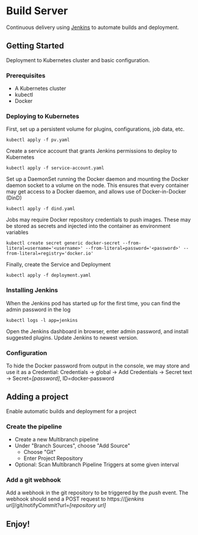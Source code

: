 # Build Server

Continuous delivery using [Jenkins](https://jenkins.io/) to automate builds and deployment.

## Getting Started

Deployment to Kubernetes cluster and basic configuration.

### Prerequisites

* A Kubernetes cluster
* kubectl
* Docker

### Deploying to Kubernetes

First, set up a persistent volume for plugins, configurations, job data, etc.
```
kubectl apply -f pv.yaml
```

Create a service account that grants Jenkins permissions to deploy to Kubernetes
```
kubectl apply -f service-account.yaml
```

Set up a DaemonSet running the Docker daemon and mounting the Docker daemon socket to a volume on the node. This ensures that every container may get access to a Docker daemon, and allows use of Docker-in-Docker (DinD)
```
kubectl apply -f dind.yaml
```

Jobs may require Docker repository credentials to push images. These may be stored as secrets and injected into the container as environment variables
```
kubectl create secret generic docker-secret --from-literal=username='<username>' --from-literal=password='<password>' --from-literal=registry='docker.io'
```

Finally, create the Service and Deployment
```
kubectl apply -f deployment.yaml
```

### Installing Jenkins

When the Jenkins pod has started up for the first time, you can find the admin password in the log
```
kubectl logs -l app=jenkins
```

Open the Jenkins dashboard in browser, enter admin password, and install suggested plugins. Update Jenkins to newest version.

### Configuration

To hide the Docker password from output in the console, we may store and use it as a Credential:
Credentials -> global -> Add Credentials -> Secret text -> Secret=*[password]*, ID=docker-password

## Adding a project
Enable automatic builds and deployment for a project

### Create the pipeline
* Create a new Multibranch pipeline
* Under "Branch Sources", choose "Add Source"
  * Choose "Git"
  * Enter Project Repository 
* Optional: Scan Multibranch Pipeline Triggers at some given interval

### Add a git webhook
Add a webhook in the git repository to be triggered by the *push* event.
The webhook should send a POST request to https://*[jenkins url]*/git/notifyCommit?url=*[repository url]*

## Enjoy!
